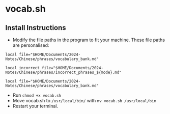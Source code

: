 # vocab.sh

## Install Instructions 

- Modify the file paths in the program to fit your machine. These file paths are personalised:

```
local file="$HOME/Documents/2024-Notes/Chinese/phrases/vocabulary_bank.md"

local incorrect_file="$HOME/Documents/2024-Notes/Chinese/phrases/incorrect_phrases_${mode}.md"

local file="$HOME/Documents/2024-Notes/Chinese/phrases/vocabulary_bank.md"
```
- Run `chmod +x vocab.sh`
- Move vocab.sh to `/usr/local/bin/` with `mv vocab.sh /usr/local/bin`
- Restart your terminal. 

